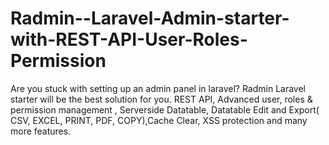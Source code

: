 # Radmin--Laravel-Admin-starter-with-REST-API-User-Roles-Permission
Are you stuck with setting up an admin panel in laravel? Radmin Laravel starter will be the best solution for you.   REST API, Advanced user, roles &amp; permission management , Serverside Datatable, Datatable Edit and Export( CSV, EXCEL, PRINT, PDF, COPY),Cache Clear, XSS protection and many more features.
